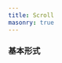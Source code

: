 ```yaml
---
title: Scroll
masonry: true
---
```


<!-- demo_start -->

### 基本形式

<div class="m-example">
    <style>
       .test {

       }
    </style>
</div>

```xml
<div style="width: 50px; height: 50px;">
    <kl-scroll wrapClass="test" wrapMaxHeight="50px">
        <p style="background: red; width: 200px; height: 200px;">231231232132231231232132231231232132231231232132231231232132231231232132231231232132231231232132231231232132231231232132231231232132231231232132231231232132</p>
    </kl-scroll>
</div>
```

```javascript
var component = new NEKUI.Component({
    template: template
});
```

<!-- demo_end -->
